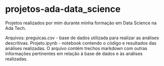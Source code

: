 # projetos-ada-data_science
Projetos realizados por mim durante minha formação em Data Science na Ada Tech.

Arquivos:
preguicas.csv - base de dados utilizada para realizar as análises descritivas.
Projeto.ipynb - notebook contendo o código e resultados das análises realizadas. O arquivo contém trechos markdown com outras informações pertinentes em relação à base de dados e às análises realizadas.
